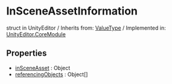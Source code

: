# InSceneAssetInformation
struct in UnityEditor
 / Inherits from: <a href="https://docs.unity3d.com/6000.0/Documentation/ScriptReference/ValueType.html">ValueType</a> / Implemented in: <a href="https://docs.unity3d.com/6000.0/Documentation/ScriptReference/UnityEditor.CoreModule.html">UnityEditor.CoreModule</a>

## Properties
- <a href="https://docs.unity3d.com/6000.0/Documentation/ScriptReference/InSceneAssetInformation-inSceneAsset.html">inSceneAsset</a> : Object
- <a href="https://docs.unity3d.com/6000.0/Documentation/ScriptReference/InSceneAssetInformation-referencingObjects.html">referencingObjects</a> : Object[]
